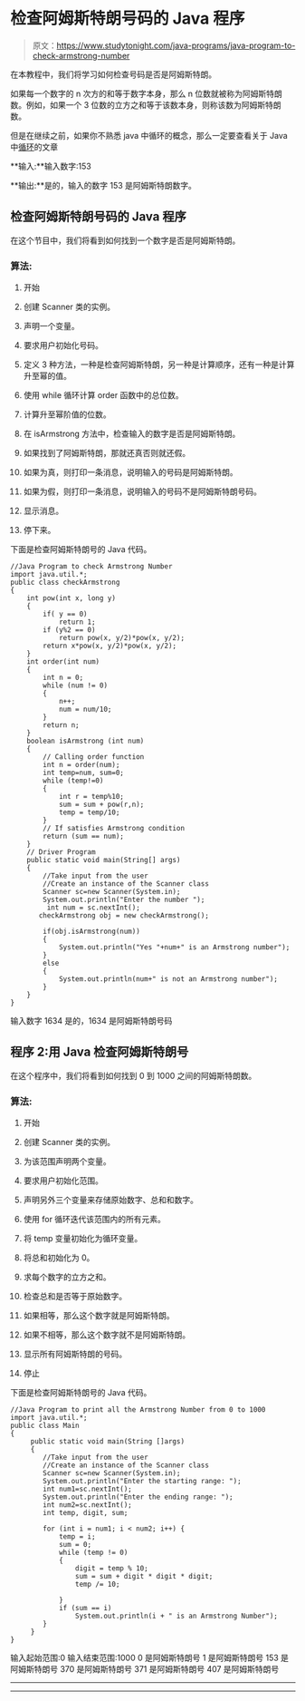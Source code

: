 # 检查阿姆斯特朗号码的 Java 程序

> 原文：<https://www.studytonight.com/java-programs/java-program-to-check-armstrong-number>

在本教程中，我们将学习如何检查号码是否是阿姆斯特朗。

如果每一个数字的 n 次方的和等于数字本身，那么 n 位数就被称为阿姆斯特朗数。例如，如果一个 3 位数的立方之和等于该数本身，则称该数为阿姆斯特朗数。

但是在继续之前，如果你不熟悉 java 中循环的概念，那么一定要查看关于 Java 中[循环](https://www.studytonight.com/java/loops-in-java.php)的文章

**输入:**输入数字:153

**输出:**是的，输入的数字 153 是阿姆斯特朗数字。

## 检查阿姆斯特朗号码的 Java 程序

在这个节目中，我们将看到如何找到一个数字是否是阿姆斯特朗。

### 算法:

1.  开始

2.  创建 Scanner 类的实例。

3.  声明一个变量。

4.  要求用户初始化号码。

5.  定义 3 种方法，一种是检查阿姆斯特朗，另一种是计算顺序，还有一种是计算升至幂的值。

6.  使用 while 循环计算 order 函数中的总位数。

7.  计算升至幂阶值的位数。

8.  在 isArmstrong 方法中，检查输入的数字是否是阿姆斯特朗。

9.  如果找到了阿姆斯特朗，那就还真否则就还假。

10.  如果为真，则打印一条消息，说明输入的号码是阿姆斯特朗。

11.  如果为假，则打印一条消息，说明输入的号码不是阿姆斯特朗号码。

12.  显示消息。

13.  停下来。

下面是检查阿姆斯特朗号的 Java 代码。

```
//Java Program to check Armstrong Number
import java.util.*;
public class checkArmstrong 
{ 
    int pow(int x, long y) 
    { 
        if( y == 0) 
            return 1; 
        if (y%2 == 0) 
            return pow(x, y/2)*pow(x, y/2); 
        return x*pow(x, y/2)*pow(x, y/2); 
    } 
    int order(int num) 
    { 
        int n = 0; 
        while (num != 0) 
        { 
            n++; 
            num = num/10; 
        } 
        return n; 
    } 
    boolean isArmstrong (int num) 
    { 
        // Calling order function 
        int n = order(num); 
        int temp=num, sum=0; 
        while (temp!=0) 
        { 
            int r = temp%10; 
            sum = sum + pow(r,n); 
            temp = temp/10; 
        }  
        // If satisfies Armstrong condition 
        return (sum == num); 
    } 
    // Driver Program 
    public static void main(String[] args) 
    { 
        //Take input from the user
        //Create an instance of the Scanner class
        Scanner sc=new Scanner(System.in);
        System.out.println("Enter the number ");
         int num = sc.nextInt(); 
       checkArmstrong obj = new checkArmstrong(); 

        if(obj.isArmstrong(num))
        {
            System.out.println("Yes "+num+" is an Armstrong number");
        }
        else
        {
            System.out.println(num+" is not an Armstrong number");
        }       
    } 
} 
```

输入数字 1634
是的，1634 是阿姆斯特朗号码

## 程序 2:用 Java 检查阿姆斯特朗号

在这个程序中，我们将看到如何找到 0 到 1000 之间的阿姆斯特朗数。

### 算法:

1.  开始

2.  创建 Scanner 类的实例。

3.  为该范围声明两个变量。

4.  要求用户初始化范围。

5.  声明另外三个变量来存储原始数字、总和和数字。

6.  使用 for 循环迭代该范围内的所有元素。

7.  将 temp 变量初始化为循环变量。

8.  将总和初始化为 0。

9.  求每个数字的立方之和。

10.  检查总和是否等于原始数字。

11.  如果相等，那么这个数字就是阿姆斯特朗。

12.  如果不相等，那么这个数字就不是阿姆斯特朗。

13.  显示所有阿姆斯特朗的号码。

14.  停止

下面是检查阿姆斯特朗号的 Java 代码。

```
//Java Program to print all the Armstrong Number from 0 to 1000 
import java.util.*;
public class Main
{
     public static void main(String []args)
     {
       	//Take input from the user
        //Create an instance of the Scanner class
        Scanner sc=new Scanner(System.in);
        System.out.println("Enter the starting range: ");
        int num1=sc.nextInt();
        System.out.println("Enter the ending range: ");
        int num2=sc.nextInt();
       	int temp, digit, sum;

        for (int i = num1; i < num2; i++) {
            temp = i;
            sum = 0;
            while (temp != 0) 
            {
                digit = temp % 10;
                sum = sum + digit * digit * digit;
                temp /= 10;

            }
            if (sum == i)
                System.out.println(i + " is an Armstrong Number");
        }      
     }
}
```

输入起始范围:0
输入结束范围:1000
0 是阿姆斯特朗号
1 是阿姆斯特朗号
153 是阿姆斯特朗号
370 是阿姆斯特朗号
371 是阿姆斯特朗号
407 是阿姆斯特朗号

* * *

* * *